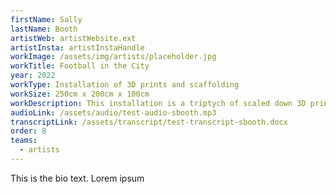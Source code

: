```yaml
---
firstName: Sally
lastName: Booth
artistWeb: artistWebsite.ext
artistInsta: artistInstaHandle
workImage: /assets/img/artists/placeholder.jpg
workTitle: Football in the City
year: 2022
workType: Installation of 3D prints and scaffolding
workSize: 250cm x 200cm x 100cm
workDescription: This installation is a triptych of scaled down 3D printed figures of the artist moving through a delineated space. Using the accuracy of digital technology, this piece grants access for the first time for the blind artist to his own body. The figures are framed with layers of scaffolding that are a parody of gallery casements. Through granting every visitor, sight disabled or otherwise, access to the touchable figures, it offers something close to equality of experience.
audioLink: /assets/audio/test-audio-sbooth.mp3
transcriptLink: /assets/transcript/test-transcript-sbooth.docx
order: 8
teams:
  - artists
---
```


This is the bio text.
Lorem ipsum
